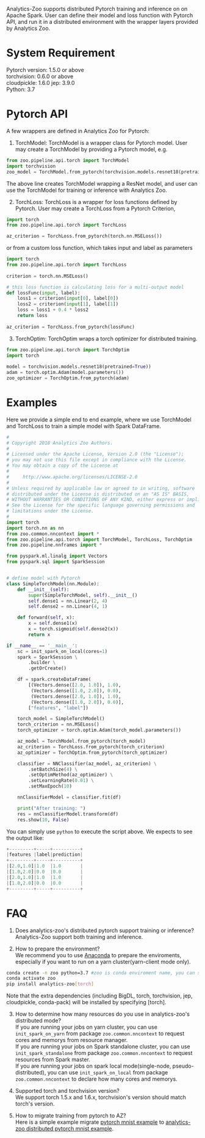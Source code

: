 Analytics-Zoo supports distributed Pytorch training and inference on on Apache Spark. User can
define their model and loss function with Pytorch API, and run it in a distributed environment
with the wrapper layers provided by Analytics Zoo.

# System Requirement
Pytorch version: 1.5.0 or above  
torchvision: 0.6.0 or above  
cloudpickle: 1.6.0
jep: 3.9.0  
Python: 3.7

# Pytorch API

A few wrappers are defined in Analytics Zoo for Pytorch:

1. TorchModel: TorchModel is a wrapper class for Pytorch model.
User may create a TorchModel by providing a Pytorch model, e.g.
```python
from zoo.pipeline.api.torch import TorchModel
import torchvision
zoo_model = TorchModel.from_pytorch(torchvision.models.resnet18(pretrained=True))
```
The above line creates TorchModel wrapping a ResNet model, and user can use the TorchModel for
training or inference with Analytics Zoo.

2. TorchLoss: TorchLoss is a wrapper for loss functions defined by Pytorch.
User may create a TorchLoss from a Pytorch Criterion, 
```python
import torch
from zoo.pipeline.api.torch import TorchLoss

az_criterion = TorchLoss.from_pytorch(torch.nn.MSELoss())
```
or from a custom loss function, which takes input and label as parameters
```python
import torch
from zoo.pipeline.api.torch import TorchLoss
 
criterion = torch.nn.MSELoss()

# this loss function is calculating loss for a multi-output model
def lossFunc(input, label):
    loss1 = criterion(input[0], label[0])
    loss2 = criterion(input[1], label[1])
    loss = loss1 + 0.4 * loss2
    return loss
    
az_criterion = TorchLoss.from_pytorch(lossFunc)
```
    
3. TorchOptim: TorchOptim wraps a torch optimizer for distributed training.
```python
from zoo.pipeline.api.torch import TorchOptim
import torch
   
model = torchvision.models.resnet18(pretrained=True))
adam = torch.optim.Adam(model.parameters())
zoo_optimizer = TorchOptim.from_pytorch(adam)
```

# Examples
Here we provide a simple end to end example, where we use TorchModel and TorchLoss to
train a simple model with Spark DataFrame.
```python
#
# Copyright 2018 Analytics Zoo Authors.
#
# Licensed under the Apache License, Version 2.0 (the "License");
# you may not use this file except in compliance with the License.
# You may obtain a copy of the License at
#
#     http://www.apache.org/licenses/LICENSE-2.0
#
# Unless required by applicable law or agreed to in writing, software
# distributed under the License is distributed on an "AS IS" BASIS,
# WITHOUT WARRANTIES OR CONDITIONS OF ANY KIND, either express or implied.
# See the License for the specific language governing permissions and
# limitations under the License.
#
import torch
import torch.nn as nn
from zoo.common.nncontext import *
from zoo.pipeline.api.torch import TorchModel, TorchLoss, TorchOptim
from zoo.pipeline.nnframes import *

from pyspark.ml.linalg import Vectors
from pyspark.sql import SparkSession


# define model with Pytorch
class SimpleTorchModel(nn.Module):
    def __init__(self):
        super(SimpleTorchModel, self).__init__()
        self.dense1 = nn.Linear(2, 4)
        self.dense2 = nn.Linear(4, 1)

    def forward(self, x):
        x = self.dense1(x)
        x = torch.sigmoid(self.dense2(x))
        return x

if __name__ == '__main__':
    sc = init_spark_on_local(cores=1)
    spark = SparkSession \
        .builder \
        .getOrCreate()

    df = spark.createDataFrame(
        [(Vectors.dense([2.0, 1.0]), 1.0),
         (Vectors.dense([1.0, 2.0]), 0.0),
         (Vectors.dense([2.0, 1.0]), 1.0),
         (Vectors.dense([1.0, 2.0]), 0.0)],
        ["features", "label"])

    torch_model = SimpleTorchModel()
    torch_criterion = nn.MSELoss()
    torch_optimizer = torch.optim.Adam(torch_model.parameters())

    az_model = TorchModel.from_pytorch(torch_model)
    az_criterion = TorchLoss.from_pytorch(torch_criterion)
    az_optimizer = TorchOptim.from_pytorch(torch_optimizer)

    classifier = NNClassifier(az_model, az_criterion) \
        .setBatchSize(4) \
        .setOptimMethod(az_optimizer) \
        .setLearningRate(0.01) \
        .setMaxEpoch(10)

    nnClassifierModel = classifier.fit(df)

    print("After training: ")
    res = nnClassifierModel.transform(df)
    res.show(10, False)

```
You can simply use `python` to execute the script above. We expects to see the output like:
```python
+---------+-----+----------+
|features |label|prediction|
+---------+-----+----------+
|[2.0,1.0]|1.0  |1.0       |
|[1.0,2.0]|0.0  |0.0       |
|[2.0,1.0]|1.0  |1.0       |
|[1.0,2.0]|0.0  |0.0       |
+---------+-----+----------+
```

# FAQ
1. Does analytics-zoo's distributed pytorch support training or inference?  
Analytics-Zoo support both training and inference.

2. How to prepare the environment?  
We recommend you to use [Anaconda](https://www.anaconda.com/distribution/#linux) to prepare the enviroments, especially if you want to run on a yarn cluster(yarn-client mode only). 
```bash
conda create -n zoo python=3.7 #zoo is conda enviroment name, you can set another name you like.
conda activate zoo
pip install analytics-zoo[torch]
```  
Note that the extra dependencies (including BigDL, torch, torchvision, jep, cloudpickle, conda-pack) will be installed by specifying [torch].  

3. How to determine how many resources do you use in analytics-zoo's distributed mode?  
If you are running your jobs on yarn cluster, you can use `init_spark_on_yarn` from package `zoo.common.nncontext` to request cores and memorys from resource manager.  
If you are running your jobs on Spark standalone cluster, you can use `init_spark_standalone` from package `zoo.common.nncontext` to request resources from Spark master.  
If you are running your jobs on spark local mode(single-node, pseudo-distributed), you can use `init_spark_on_local` from package `zoo.common.nncontext` to declare how many cores and memorys.

4. Supported torch and torchvision version?  
We support torch 1.5.x and 1.6.x, torchvision's version should match torch's version.  

5. How to migrate training from pytorch to AZ?  
Here is a simple example migrate [pytorch mnist example](https://github.com/pytorch/examples/blob/60108edfa3838a823220e16428cb5f98e8e88d53/mnist/main.py) to [analytics-zoo distributed pytorch mnist example](https://github.com/intel-analytics/analytics-zoo/tree/master/pyzoo/zoo/examples/pytorch/train/mnist).
 


